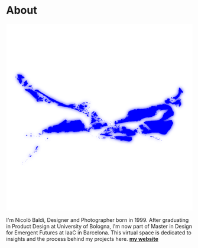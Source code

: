 # About

![](images/LOGO_BT.png)

I'm Nicolò Baldi, Designer and Photographer born in 1999. 
After graduating in Product Design at University of Bologna, I'm now part of Master in Design for Emergent Futures at IaaC in Barcelona. This virtual space is dedicated to insights and the process behind my projects here. **[my website](https://community.emergentfutures.io/courses/5566525/content)**
